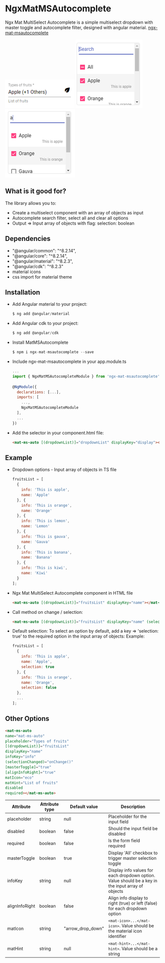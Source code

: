 # NgxMatMSAutocomplete

Ngx Mat MultiSelect Autocomplete is a simple multiselect dropdown with master toggle and autocomplete filter, designed with angular material. [ngx-mat-msautocomplete](https://www.npmjs.com/package/ngx-mat-msautocomplete)

<img src="images/other-options.PNG">

<img src="images/master-toggle.PNG">

<img src="images/dropdown-autocomplete.PNG">

## What is it good for?

The library allows you to:

- Create a multiselect component with an array of objects as input
- Autocomplete search filter, select all and clear all options
- Output => Input array of objects with flag: selection: boolean 

## Dependencies

- "@angular/common": "^8.2.14",
- "@angular/core": "^8.2.14",
- "@angular/material": "^8.2.3",
- "@angular/cdk": "^8.2.3"
- material icons
- css import for material theme

## Installation

- Add Angular material to your project:
    ```javascript
    $ ng add @angular/material
    ```

- Add Angular cdk to your project:
    ```javascript
    $ ng add @angular/cdk
    ```

- Install MatMSAutocomplete
    ```javascript
    $ npm i ngx-mat-msautocomplete --save
    ```

- Include ngx-mat-msautocomplete in your app.module.ts
    ```javascript
    ...
    import { NgxMatMSAutocompleteModule } from 'ngx-mat-msautocomplete';
    
    @NgModule({
      declarations: [...],
      imports: [
        ...,
        NgxMatMSAutocompleteModule
      ],
      ...
    })
    ```

- Add the selector in your component.html file:
    ```html
    <mat-ms-auto [(dropdownList)]="dropdownList" displayKey="display"></mat-ms-auto>
    ```
    
## Example

- Dropdown options - Input array of objects in TS file
    ```javascript
    fruitsList = [
      {
        info: 'This is apple',
        name: 'Apple'
      }, {
        info: 'This is orange',
        name: 'Orange'
      }, {
        info: 'This is lemon',
        name: 'Lemon'
      }, {
        info: 'This is gauva',
        name: 'Gauva'
      }, {
        info: 'This is banana',
        name: 'Banana'
      }, {
        info: 'This is kiwi',
        name: 'Kiwi'
      }
    ];
    ```

- Ngx Mat MultiSelect Autocomplete component in HTML file
    ```html
    <mat-ms-auto [(dropdownList)]="fruitsList" displayKey="name"></mat-ms-auto>
    ```

- Call method on change / selection:
    ```html
    <mat-ms-auto [(dropdownList)]="fruitsList" displayKey="name" (selectionChanged)="onChange()"></mat-ms-auto>
    ```

- Default selection:
  To select an option by default, add a key => 'selection: true' to the required option in the input array of objects:
  Example:
    ```javascript
    fruitsList = [
      {
        info: 'This is apple',
        name: 'Apple',
        selection: true
      }, {
        info: 'This is orange',
        name: 'Orange',
        selection: false
      },
      ...
    ];
    ```

## Other Options

  ```html
  <mat-ms-auto 
  name="mat-ms-auto"
  placeholder="Types of fruits"
  [(dropdownList)]="fruitsList"
  displayKey="name"
  infoKey="info"
  (selectionChanged)="onChange()"
  [masterToggle]="true"
  [alignInfoRight]="true"
  matIcon="eco"
  matHint="List of fruits"
  disabled
  required></mat-ms-auto>
  ```

Attribute | Attribute type | Default value | Description
------------ | ------------- | ------------- | -------------
placeholder | string | null | Placeholder for the input field
disabled | boolean | false | Should the input field be disabled
required | boolean | false | Is the form field required
masterToggle | boolean | true | Display 'All' checkbox to trigger master selection toggle
infoKey | string | null | Display info values for each dropdown option. Value should be a key in the input array of objects
alignInfoRight | boolean | false | Align info display to right (true) or left (false) for each dropdown option
matIcon | string | "arrow_drop_down" | ```<mat-icon>...</mat-icon>```. Value should be the material icon identifier
matHint | string | null | ```<mat-hint>...</mat-hint>```. Value should be a string
